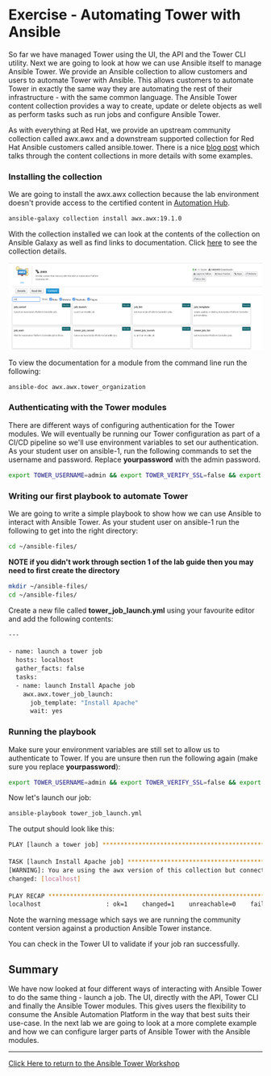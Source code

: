 # Exercise - Automating Tower with Ansible

So far we have managed Tower using the UI, the API and the Tower CLI utility. Next we are going to look at how we can use Ansible itself to manage Ansible Tower. We provide an Ansible collection to allow customers and users to automate Tower with Ansible. This allows customers to automate Tower in exactly the same way they are automating the rest of their infrastructure - with the same common language. The Ansible Tower content collection provides a way to create, update or delete objects as well as perform tasks such as run jobs and configure Ansible Tower. 

As with everything at Red Hat, we provide an upstream community collection called awx.awx and a downstream supported collection for Red Hat Ansible customers called ansible.tower. There is a nice [blog post](https://www.ansible.com/blog/introducing-the-awx-collection) which talks through the content collections in more details with some examples.

### Installing the collection

We are going to install the awx.awx collection because the lab environment doesn't provide access to the certified content in [Automation Hub](https://www.ansible.com/products/automation-hub). 

```bash
ansible-galaxy collection install awx.awx:19.1.0
```

With the collection installed we can look at the contents of the collection on Ansible Galaxy as well as find links to documentation. Click [here](https://galaxy.ansible.com/awx/awx) to see the collection details.

![awx-galaxy](awx-collection-galaxy.png)

To view the documentation for a module from the command line run the following:

```bash
ansible-doc awx.awx.tower_organization
```

### Authenticating with the Tower modules

There are different ways of configuring authentication for the Tower modules. We will eventually be running our Tower configuration as part of a CI/CD pipeline so we'll use environment variables to set our authentication. As your student user on ansible-1, run the following commands to set the username and password. Replace **yourpassword** with the admin password.

```bash
export TOWER_USERNAME=admin && export TOWER_VERIFY_SSL=false && export TOWER_PASSWORD=yourpassword
```

### Writing our first playbook to automate Tower

We are going to write a simple playbook to show how we can use Ansible to interact with Ansible Tower. As your student user on ansible-1 run the following to get into the right directory:

```bash
cd ~/ansible-files/
```

**NOTE if you didn't work through section 1 of the lab guide then you may need to first create the directory**

```bash
mkdir ~/ansible-files/
cd ~/ansible-files/
```

Create a new file called **tower_job_launch.yml** using your favourite editor and add the following contents:

```bash
---

- name: launch a tower job
  hosts: localhost
  gather_facts: false
  tasks:
  - name: launch Install Apache job
    awx.awx.tower_job_launch:
      job_template: "Install Apache"
      wait: yes
```

### Running the playbook

Make sure your environment variables are still set to allow us to authenticate to Tower. If you are unsure then run the following again (make sure you replace **yourpassword**):

```bash
export TOWER_USERNAME=admin && export TOWER_VERIFY_SSL=false && export TOWER_PASSWORD=yourpassword
```

Now let's launch our job:

```bash
ansible-playbook tower_job_launch.yml 
```

The output should look like this:

```bash
PLAY [launch a tower job] ********************************************************************************************************************************************************************

TASK [launch Install Apache job] *************************************************************************************************************************************************************
[WARNING]: You are using the awx version of this collection but connecting to Red Hat Ansible Tower
changed: [localhost]

PLAY RECAP ***********************************************************************************************************************************************************************************
localhost                  : ok=1    changed=1    unreachable=0    failed=0    skipped=0    rescued=0    ignored=0
```

Note the warning message which says we are running the community content version against a production Ansible Tower instance.

You can check in the Tower UI to validate if your job ran successfully. 

## Summary

We have now looked at four different ways of interacting with Ansible Tower to do the same thing - launch a job. The UI, directly with the API, Tower CLI and finally the Ansible Tower modules. This gives users the flexibility to consume the Ansible Automation Platform in the way that best suits their use-case. In the next lab we are going to look at a more complete example and how we can configure larger parts of Ansible Tower with the Ansible modules.

---

[Click Here to return to the Ansible Tower Workshop](../README.md)
